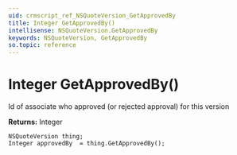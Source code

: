 ```yaml
---
uid: crmscript_ref_NSQuoteVersion_GetApprovedBy
title: Integer GetApprovedBy()
intellisense: NSQuoteVersion.GetApprovedBy
keywords: NSQuoteVersion, GetApprovedBy
so.topic: reference
---
```


# Integer GetApprovedBy()

Id of associate who approved (or rejected approval) for this version

**Returns:** Integer

```crmscript
NSQuoteVersion thing;
Integer approvedBy  = thing.GetApprovedBy();
```


